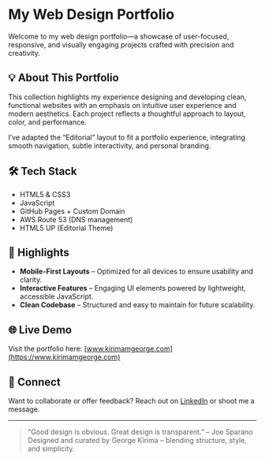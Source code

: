 # My Web Design Portfolio

Welcome to my web design portfolio—a showcase of user-focused, responsive, and visually engaging projects crafted with precision and creativity.

## 💡 About This Portfolio
This collection highlights my experience designing and developing clean, functional websites with an emphasis on intuitive user experience and modern aesthetics. Each project reflects a thoughtful approach to layout, color, and performance.

I’ve adapted the “Editorial” layout to fit a portfolio experience, integrating smooth navigation, subtle interactivity, and personal branding.

## 🛠 Tech Stack
- HTML5 & CSS3
- JavaScript
- GitHub Pages + Custom Domain
- AWS Route 53 (DNS management)
- HTML5 UP (Editorial Theme)


## 🎯 Highlights
- **Mobile-First Layouts** – Optimized for all devices to ensure usability and clarity.
- **Interactive Features** – Engaging UI elements powered by lightweight, accessible JavaScript.
- **Clean Codebase** – Structured and easy to maintain for future scalability.

## 🌐 Live Demo
Visit the portfolio here: [www.kirimamgeorge.com](https://www.kirimamgeorge.com)

## 🤝 Connect
Want to collaborate or offer feedback? Reach out on [LinkedIn](https://linkedin.com/in/george-kirima-16082949) or shoot me a message.

---

> “Good design is obvious. Great design is transparent.” – Joe Sparano
> Designed and curated by George Kirima – blending structure, style, and simplicity.
